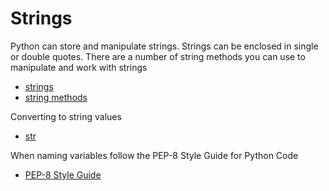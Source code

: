 # Strings

Python can store and manipulate strings. Strings can be enclosed in single or double quotes. There are a number of string methods you can use to manipulate and work with strings

- [strings](https://docs.python.org/3/tutorial/introduction.html#strings)
- [string methods](https://docs.python.org/3/library/stdtypes.html#string-methods)

Converting to string values

- [str](https://docs.python.org/3/library/functions.html#func-str)

When naming variables follow the PEP-8 Style Guide for Python Code

- [PEP-8 Style Guide](https://www.python.org/dev/peps/pep-0008/#naming-conventions)
